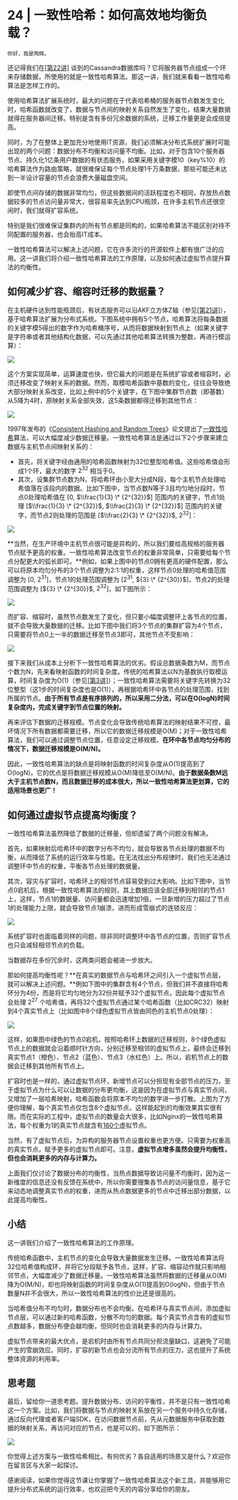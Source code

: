 # 24 | 一致性哈希：如何高效地均衡负载？

    你好，我是陶辉。

还记得我们在[\[第22讲\]](https://time.geekbang.org/column/article/254600) 谈到的Cassandra数据库吗？它将服务器节点组成一个环来存储数据，所使用的就是一致性哈希算法。那这一讲，我们就来看看一致性哈希算法是怎样工作的。

使用哈希算法扩展系统时，最大的问题在于代表哈希桶的服务器节点数发生变化时，哈希函数就改变了，数据与节点间的映射关系自然发生了变化，结果大量数据就得在服务器间迁移。特别是含有多份冗余数据的系统，迁移工作量更是会成倍提高。

同时，为了在整体上更加充分地使用IT资源，我们必须解决分布式系统扩展时可能出现的两个问题：数据分布不均衡和访问量不均衡。比如，对于包含10个服务器节点、持久化1亿条用户数据的有状态服务，如果采用关键字模10（key%10）的哈希算法作为路由策略，就很难保证每个节点处理1千万条数据，那些可能还未达到一半设计容量的节点会浪费大量磁盘空间。

即使节点间存储的数据非常均匀，但这些数据间的活跃程度也不相同，存放热点数据较多的节点访问量非常大，很容易率先达到CPU瓶颈，在许多主机节点还很空闲时，我们就得扩容系统。

特别是我们很难保证集群内的所有节点都是同构的，如果哈希算法不能区别对待不同配置的服务器，也会抬高IT成本。

一致性哈希算法可以解决上述问题，它在许多流行的开源软件上都有很广泛的应用。这一讲我们将介绍一致性哈希算法的工作原理，以及如何通过虚拟节点提升算法的均衡性。

## 如何减少扩容、缩容时迁移的数据量？

在主机硬件达到性能瓶颈后，有状态服务可以沿AKF立方体Z轴（参见[\[第21讲\]](https://time.geekbang.org/column/article/252741)），基于哈希算法扩展为分布式系统。下图系统中拥有5个节点，哈希算法将每条数据的关键字模5得出的数字作为哈希桶序号，从而将数据映射到节点上（如果关键字是字符串或者其他结构化数据，可以先通过其他哈希算法转换为整数，再进行模运算）：

![](https://static001.geekbang.org/resource/image/9b/d7/9bd05076f931e8fe4b871cd88942abd7.jpg)

这个方案实现简单，运算速度也快，但它最大的问题是在系统扩容或者缩容时，必须迁移改变了映射关系的数据。然而，取模哈希函数中基数的变化，往往会导致绝大部分映射关系改变，比如上例中的5个关键字，在下图中集群节点数（即基数）从5降为4时，原映射关系全部失效，这5条数据都得迁移到其他节点：

![](https://static001.geekbang.org/resource/image/58/d2/58c7eyye48db0d85c5eb3563aa04d4d2.jpg)

1997年发布的《[Consistent Hashing and Random Trees](https://www.akamai.com/us/en/multimedia/documents/technical-publication/consistent-hashing-and-random-trees-distributed-caching-protocols-for-relieving-hot-spots-on-the-world-wide-web-technical-publication.pdf)》论文提出了[一致性哈希](https://zh.wikipedia.org/wiki/%E4%B8%80%E8%87%B4%E5%93%88%E5%B8%8C)算法，可以大幅度减少数据迁移量。一致性哈希算法是通过以下2个步骤来建立数据与主机节点间映射关系的：

*   首先，将关键字经由通用的哈希函数映射为32位整型哈希值。这些哈希值会形成1个环，最大的数字 ${2^{32}}$ 相当于0。
*   其次，设集群节点数为N，将哈希环由小至大分成N段，每个主机节点处理哈希值落在该段内的数据。比如下图中，当节点数N等于3且均匀地分段时，节点0处理哈希值在 \[0, $\\frac{1}{3} \* {2^{32}}$\] 范围内的关键字，节点1处理 \[$\\frac{1}{3} \* {2^{32}}$, $\\frac{2}{3} \* {2^{32}}$\] 范围内的关键字，而节点2则处理的范围是 \[$\\frac{2}{3} \* {2^{32}}$, ${2^{32}}$\]：

![](https://static001.geekbang.org/resource/image/d7/91/d7864bfc037382a3f391e3f2d0492b91.jpg)

**当然，在生产环境中主机节点很可能是异构的，所以我们要给高规格的服务器节点赋予更高的权重。一致性哈希算法改变节点的权重非常简单，只需要给每个节点分配更大的弧长即可。**例如，如果上图中的节点0拥有更高的硬件配置，那么可以将原本均匀分布的3个节点调整为2:1:1的权重，这样节点0处理的哈希值范围调整为 \[0, ${2^{31}}$\]，节点1的处理范围调整为 \[${2^{31}}$, ${3} \* {2^{30}}$\]，节点2的处理范围调整为 \[${3} \* {2^{30}}$, ${2^{32}}$\]，如下图所示：

![](https://static001.geekbang.org/resource/image/0c/0d/0c4dac0ea1c9484e639a9830d508350d.jpg)

而扩容、缩容时，虽然节点数发生了变化，但只要小幅度调整环上各节点的位置，就不会导致大量数据的迁移。比如下图中我们将3个节点的集群扩容为4个节点，只需要将节点0上一半的数据迁移至节点3即可，其他节点不受影响：

![](https://static001.geekbang.org/resource/image/e0/e7/e0c34abb43bfb8c7680683fa48f3e7e7.jpg)

接下来我们从成本上分析下一致性哈希算法的优劣。假设总数据条数为M，而节点个数为N，先来看映射函数的时间复杂度。传统的哈希算法以N为基数执行取模运算，时间复杂度为O(1)（参见[\[第3讲\]](https://time.geekbang.org/column/article/232351)）；一致性哈希算法需要将关键字先转换为32位整型（这1步的时间复杂度也是O(1)），再根据哈希环中各节点的处理范围，找到所属的节点。**由于所有节点是有序排列的，所以采用二分法，可以在O(logN)时间复杂度内，完成关键字到节点位置的映射。**

再来评估下数据的迁移规模。节点变化会导致传统哈希算法的映射结果不可控，最坏情况下所有数据都需要迁移，所以它的数据迁移规模是O(M)；对于一致性哈希算法，我们可以通过调整节点位置，任意设定迁移规模。**在环中各节点均匀分布的情况下，数据迁移规模是O(M/N)。**

因此，一致性哈希算法的缺点是将映射函数的时间复杂度从O(1)提高到了O(logN)，它的优点是将数据迁移规模从O(M)降低至O(M/N)。**由于数据条数M远大于主机节点数N，而且数据迁移的成本很大，所以一致性哈希算法更划算，它的适用场景也更广！**

## 如何通过虚拟节点提高均衡度？

一致性哈希算法虽然降低了数据的迁移量，但却遗留了两个问题没有解决。

首先，如果映射后哈希环中的数字分布不均匀，就会导致各节点处理的数据不均衡，从而降低了系统的运行效率与性能。在无法找出分布规律时，我们也无法通过调整环中节点的权重，平衡各节点处理的数据量。

其次，容灾与扩容时，哈希环上的相邻节点容易受到过大影响。比如下图中，当节点0宕机后，根据一致性哈希算法的规则，其上数据应该全部迁移到相邻的节点1上，这样，节点1的数据量、访问量都会迅速增加1倍，一旦新增的压力超过了节点1的处理能力上限，就会导致节点1崩溃，进而形成雪崩式的连锁反应：

![](https://static001.geekbang.org/resource/image/2a/bc/2a20eb528c335345c6ca8422e1011bbc.jpg)

系统扩容时也面临着同样的问题，除非同时调整环中各节点的位置，否则扩容节点也只会减轻相邻节点的负载。

当数据存在多份冗余时，这两类问题会被进一步放大。

那如何提高均衡性呢？**在真实的数据节点与哈希环之间引入一个虚拟节点层，就可以解决上述问题。**例如下图中的集群含有4个节点，但我们并不直接将哈希环分为4份，而是将它均匀地分为32份并赋予32个虚拟节点，因此每个虚拟节点会处理 ${2^{27}}$ 个哈希值，再将32个虚拟节点通过某个哈希函数（比如CRC32）映射到4个真实节点上（比如图中8个绿色虚拟节点皆由同色的主机节点0处理）：

![](https://static001.geekbang.org/resource/image/3c/c3/3c68ea2ccccd94000a39927590b0d0c3.jpg)

这样，如果图中绿色的节点0宕机，按照哈希环上数据的迁移规则，8个绿色虚拟节点上的数据就会沿着顺时针方向，分别迁移至相邻的虚拟节点上，最终会迁移到真实节点1（橙色）、节点2（蓝色）、节点3（水红色）上。所以，宕机节点上的数据会迁移到其他所有节点上。

扩容时也是一样的，通过虚拟节点环，新增节点可以分担现有全部节点的压力。至于虚拟节点为什么可以让数据的分布更均衡，这是因为在虚拟节点与真实节点间，又增加了一层哈希映射，哈希函数会将原本不均匀的数字进一步打散。上图为了方便你理解，每个真实节点仅包含8个虚拟节点，这样能起到的均衡效果其实很有限。而在实际的工程中，虚拟节点的数量会大很多，比如Nginx的一致性哈希算法，每个权重为1的真实节点就含有[160个](http://nginx.org/en/docs/http/ngx_http_upstream_module.html#hash)虚拟节点。

当然，有了虚拟节点后，为异构的服务器节点设置权重也更方便。只需要为权重高的真实节点，赋予更多的虚拟节点即可。注意，**虚拟节点增多虽然会提升均衡性，但也会消耗更多的内存与计算力。**

上面我们仅讨论了数据分布的均衡性，当热点数据导致访问量不均衡时，因为这一新维度的信息还没有反馈在系统中，所以你需要搜集各节点的访问量信息，基于它来动态地调整真实节点的权重，进而从热点数据更多的节点中迁移出部分数据，以此提高均衡性。

## 小结

这一讲我们介绍了一致性哈希算法的工作原理。

传统哈希函数中，主机节点的变化会导致大量数据发生迁移。一致性哈希算法将32位哈希值构成环，并将它分段赋予各节点，这样，扩容、缩容动作就只影响相邻节点，大幅度减少了数据迁移量。一致性哈希算法虽然将数据的迁移量从O(M)降为O(M/N)，却也将映射函数的时间复杂度从O(1)提高到O(logN)，但由于节点数量N并不会很大，所以一致性哈希算法的性价比还是很高的。

当哈希值分布不均匀时，数据分布也不会均衡。在哈希环与真实节点间，添加虚拟节点层，可以通过新的哈希函数，分散不均匀的数据。每个真实节点含有的虚拟节点数越多，数据分布便会越均衡，但同时也会消耗更多的内存与计算力。

虚拟节点带来的最大优点，是宕机时由所有节点共同分担流量缺口，这避免了可能产生的雪崩效应。同时，扩容的新节点也会分流所有节点的压力，这也提升了系统整体资源的利用率。

## 思考题

最后，留给你一道思考题。提升数据分布、访问的平衡性，并不是只有一致性哈希这一个方案。比如，我们将数据与节点的映射关系放在另一个服务中持久化存储，通过反向代理或者客户端SDK，在访问数据节点前，先从元数据服务中获取到数据的映射关系，再访问对应的节点，也是可以的，如下图所示：

![](https://static001.geekbang.org/resource/image/fd/39/fd66edb150de7ec2fd2c0a86b2639539.png)

你觉得上述方案与一致性哈希相比，有何优劣？各自适用的场景又是什么？欢迎你在留言区与大家一起探讨。

感谢阅读，如果你觉得这节课让你掌握了一致性哈希算法这个新工具，并能够用它提升分布式系统的运行效率，也欢迎把今天的内容分享给你的朋友。
    
